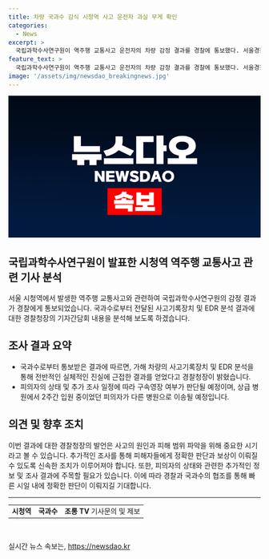 ```yaml
---
title: 차량 국과수 감식 시청역 사고 운전자 과실 무게 확인
categories:
  - News
excerpt: >
  국립과학수사연구원이 역주행 교통사고 운전자의 차량 감정 결과를 경찰에 통보했다. 서울경찰청장은 EDR 분석 결과 등을 통해 진실에 근접이라며 피의자 조사 일정을 잡을 것을 밝혔고, 상급 병원 입원 기간 2주가 경과한 피의자는 다른 병원으로 이송된다. 현장 기자 차승 (chaletuno@yna.co.kr) #시청역 #국과수 #조롱
feature_text: >
  국립과학수사연구원이 역주행 교통사고 운전자의 차량 감정 결과를 경찰에 통보했다. 서울경찰청장은 EDR 분석 결과 등을 통해 진실에 근접이라며 피의자 조사 일정을 잡을 것을 밝혔고, 상급 병원 입원 기간 2주가 경과한 피의자는 다른 병원으로 이송된다. 현장 기자 차승 (chaletuno@yna.co.kr) #시청역 #국과수 #조롱
image: '/assets/img/newsdao_breakingnews.jpg'
---
```


<p><img src="/assets/img/newsdao_breakingnews.jpg" alt="ranknews 속보" /></p>

<h2>국립과학수사연구원이 발표한 시청역 역주행 교통사고 관련 기사 분석</h2>

<p data-ke-size="size16">서울 시청역에서 발생한 역주행 교통사고와 관련하여 국립과학수사연구원의 감정 결과가 경찰에게 통보되었습니다. 국과수로부터 전달된 사고기록장치 및 EDR 분석 결과에 대한 경찰청장의 기자간담회 내용을 분석해 보도록 하겠습니다.</p>

<h2 data-ke-size="size26">조사 결과 요약</h2>

<ul>
    <li>국과수로부터 통보받은 결과에 따르면, 가해 차량의 사고기록장치 및 EDR 분석을 통해 전반적인 실체적인 진실에 근접한 결과를 얻었다고 경찰청장이 밝혔습니다.</li>
    <li>피의자의 상태 및 추가 조사 일정에 따라 구속영장 여부가 판단될 예정이며, 상급 병원에서 2주간 입원 중이었던 피의자가 다른 병원으로 이송될 예정입니다.</li>
</ul>

<h2 data-ke-size="size26">의견 및 향후 조치</h2>

<p data-ke-size="size16">이번 결과에 대한 경찰청장의 발언은 사고의 원인과 피해 범위 파악을 위해 중요한 시기라고 볼 수 있습니다. 추가적인 조사를 통해 피해자들에게 정확한 판단과 보상이 이뤄질 수 있도록 신속한 조치가 이루어져야 합니다. 또한, 피의자의 상태와 관련한 추가적인 정보 및 조사 결과에 주목할 필요가 있습니다. 이에 따라 경찰과 국과수의 협조를 통해 빠른 시일 내에 정확한 판단이 이뤄지길 기대합니다.</p>

<hr>

<table>
    <tr>
        <td style="text-align: center; height: 17px;"><b>시청역</b></td>
        <td style="text-align: center; height: 17px;"><b>국과수</b></td>
        <td style="text-align: center; height: 17px;"><b>조롱 TV</b> 기사문의 및 제보</td>
    </tr>
</table>

<p data-ke-size="size16">&nbsp;</p>
실시간 뉴스 속보는, <a href="https://newsdao.kr" rel="dofollow">https://newsdao.kr</a>


